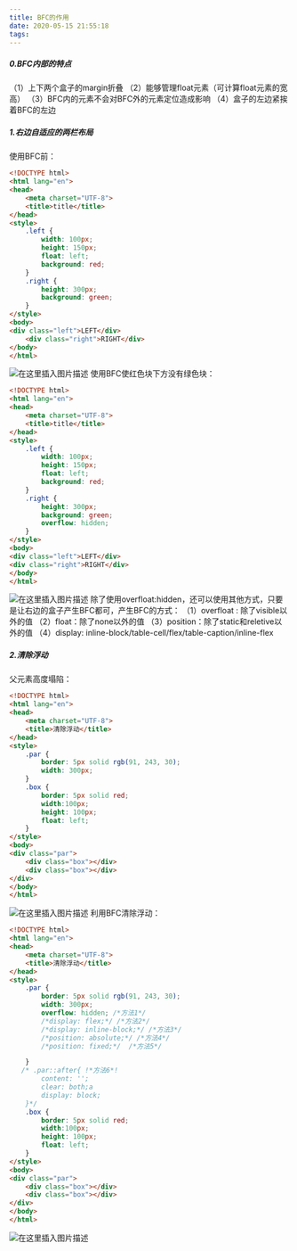 ```yaml
---
title: BFC的作用
date: 2020-05-15 21:55:18
tags:
---
```

##### 0.BFC内部的特点
（1）上下两个盒子的margin折叠
（2）能够管理float元素（可计算float元素的宽高）
（3）BFC内的元素不会对BFC外的元素定位造成影响
（4）盒子的左边紧挨着BFC的左边
##### 1.右边自适应的两栏布局
使用BFC前：
```html
<!DOCTYPE html>
<html lang="en">
<head>
    <meta charset="UTF-8">
    <title>title</title>
</head>
<style>
    .left {
        width: 100px;
        height: 150px;
        float: left;
        background: red;
    }
    .right {
        height: 300px;
        background: green;
    }
</style>
<body>
<div class="left">LEFT</div>
    <div class="right">RIGHT</div>
</body>
</html>
```
![在这里插入图片描述](https://img-blog.csdnimg.cn/20200515214217147.png?x-oss-process=image/watermark,type_ZmFuZ3poZW5naGVpdGk,shadow_10,text_aHR0cHM6Ly9ibG9nLmNzZG4ubmV0L3FxXzQzNjUwOTc5,size_16,color_FFFFFF,t_70)
使用BFC使红色块下方没有绿色块：
```html
<!DOCTYPE html>
<html lang="en">
<head>
    <meta charset="UTF-8">
    <title>title</title>
</head>
<style>
    .left {
        width: 100px;
        height: 150px;
        float: left;
        background: red;
    }
    .right {
        height: 300px;
        background: green;
        overflow: hidden;
    }
</style>
<body>
<div class="left">LEFT</div>
<div class="right">RIGHT</div>
</body>
</html>
```
![在这里插入图片描述](https://img-blog.csdnimg.cn/20200515214601470.png?x-oss-process=image/watermark,type_ZmFuZ3poZW5naGVpdGk,shadow_10,text_aHR0cHM6Ly9ibG9nLmNzZG4ubmV0L3FxXzQzNjUwOTc5,size_16,color_FFFFFF,t_70)
除了使用overfloat:hidden，还可以使用其他方式，只要是让右边的盒子产生BFC都可，产生BFC的方式：
（1）overfloat :  除了visible以外的值
（2）float：除了none以外的值
（3）position：除了static和reletive以外的值
（4）display: inline-block/table-cell/flex/table-caption/inline-flex
##### 2.清除浮动
父元素高度塌陷：
```html
<!DOCTYPE html>
<html lang="en">
<head>
    <meta charset="UTF-8">
    <title>清除浮动</title>
</head>
<style>
    .par {
        border: 5px solid rgb(91, 243, 30);
        width: 300px;
    }
    .box {
        border: 5px solid red;
        width:100px;
        height: 100px;
        float: left;
    }
</style>
<body>
<div class="par">
    <div class="box"></div>
    <div class="box"></div>
</div>
</body>
</html>
```
![在这里插入图片描述](https://img-blog.csdnimg.cn/20200515215249354.png?x-oss-process=image/watermark,type_ZmFuZ3poZW5naGVpdGk,shadow_10,text_aHR0cHM6Ly9ibG9nLmNzZG4ubmV0L3FxXzQzNjUwOTc5,size_16,color_FFFFFF,t_70)
利用BFC清除浮动：
```html
<!DOCTYPE html>
<html lang="en">
<head>
    <meta charset="UTF-8">
    <title>清除浮动</title>
</head>
<style>
    .par {
        border: 5px solid rgb(91, 243, 30);
        width: 300px;
        overflow: hidden; /*方法1*/
        /*display: flex;*/ /*方法2*/
        /*display: inline-block;*/ /*方法3*/
        /*position: absolute;*/ /*方法4*/
        /*position: fixed;*/  /*方法5*/

    }
   /* .par::after{ !*方法6*!
        content: '';
        clear: both;a
        display: block;
    }*/
    .box {
        border: 5px solid red;
        width:100px;
        height: 100px;
        float: left;
    }
</style>
<body>
<div class="par">
    <div class="box"></div>
    <div class="box"></div>
</div>
</body>
</html>
```
![在这里插入图片描述](https://img-blog.csdnimg.cn/20200515215408687.png?x-oss-process=image/watermark,type_ZmFuZ3poZW5naGVpdGk,shadow_10,text_aHR0cHM6Ly9ibG9nLmNzZG4ubmV0L3FxXzQzNjUwOTc5,size_16,color_FFFFFF,t_70)
